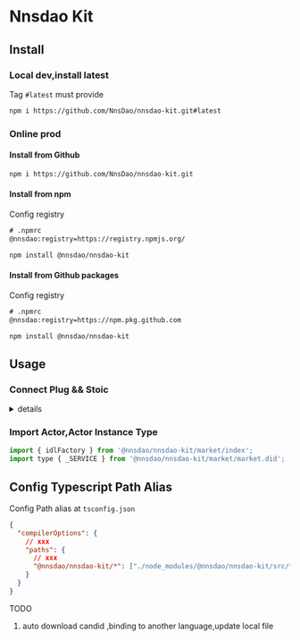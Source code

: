 # Nnsdao Kit

## Install

### Local dev,install latest

Tag `#latest` must provide

```sh
npm i https://github.com/NnsDao/nnsdao-kit.git#latest
```

### Online prod

#### Install from Github

```sh
npm i https://github.com/NnsDao/nnsdao-kit.git
```

#### Install from npm

Config registry

```txt
# .npmrc
@nnsdao:registry=https://registry.npmjs.org/
```

```sh
npm install @nnsdao/nnsdao-kit
```

#### Install from Github packages

Config registry

```txt
# .npmrc
@nnsdao:registry=https://npm.pkg.github.com
```

```sh
npm install @nnsdao/nnsdao-kit
```

## Usage

### Connect Plug && Stoic

<details close>
<summary>details</summary>
 
```js
// React Hooks
const verifyConnection = async () => {
  const connected = await window.ic.plug.isConnected();
  if (!connected) await window.ic.plug.requestConnect({ whitelist, host });
};

useEffect(async () => {
verifyConnection();
}, []);

````
</details>


### Import Actor,Actor Instance Type
```js
import { idlFactory } from '@nnsdao/nnsdao-kit/market/index';
import type { _SERVICE } from '@nnsdao/nnsdao-kit/market/market.did';
````

## Config Typescript Path Alias

Config Path alias at `tsconfig.json`

```json
{
  "compilerOptions": {
    // xxx
    "paths": {
      // xxx
      "@nnsdao/nnsdao-kit/*": ["./node_modules/@nnsdao/nnsdao-kit/src/*"]
    }
  }
}
```

TODO

1. auto download candid ,binding to another language,update local file

